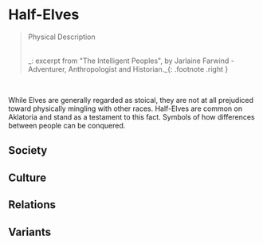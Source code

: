 # Half-Elves

> Physical Description
> 
> </br>
> _: excerpt from "The Intelligent Peoples", by Jarlaine Farwind - Adventurer, Anthropologist and Historian._{: .footnote .right }

</br>

While Elves are generally regarded as stoical, they are not at all prejudiced toward physically mingling with other races.  Half-Elves are common on Aklatoria and stand as a testament to this fact. Symbols of how differences between people can be conquered.

## Society

## Culture

## Relations

## Variants
